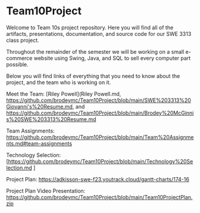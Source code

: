# Team10Project
Welcome to Team 10s project repository. Here you will find all of the artifacts, presentations, documentation, and source code for our SWE 3313 class project.

Throughout the remainder of the semester we will be working on a small e-commerce website using Swing, Java, and SQL to sell every computer part possible.

Below you will find links of everything that you need to know about the project, and the team who is working on it.

Meet the Team: [Riley Powell](Riley Powell.md, https://github.com/brodeymc/Team10Project/blob/main/SWE%203313%20Giovanni's%20Resume.md, and https://github.com/brodeymc/Team10Project/blob/main/Brodey%20McGinnis%20SWE%203313%20Resume.md

Team Assignments: https://github.com/brodeymc/Team10Project/blob/main/Team%20Assignments.md#team-assignments

Technology Selection: [https://github.com/brodeymc/Team10Project/blob/main/Technology%20Selection.md
]

Project Plan: https://adkisson-swe-f23.youtrack.cloud/gantt-charts/174-16

Project Plan Video Presentation: https://github.com/brodeymc/Team10Project/blob/main/Team10ProjectPlan.zip
